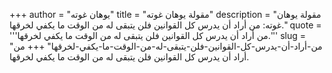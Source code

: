 +++
author = "يوهان غوته"
title = "مقولة يوهان غوته"
description = "مقولة يوهان غوته: من أراد أن يدرس كل القوانين فلن يتبقى له من الوقت ما يكفي لخرقها."
quote = '''من أراد أن يدرس كل القوانين فلن يتبقى له من الوقت ما يكفي لخرقها.''' 
slug = "من-أراد-أن-يدرس-كل-القوانين-فلن-يتبقى-له-من-الوقت-ما-يكفي-لخرقها"
+++
من أراد أن يدرس كل القوانين فلن يتبقى له من الوقت ما يكفي لخرقها.
